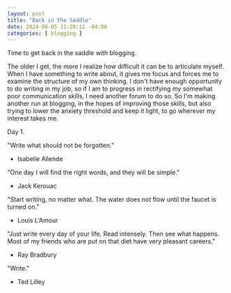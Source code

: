 ```yaml
---
layout: post
title: "Back in the Saddle"
date: 2024-08-05 11:28:11 -04:00
categories: [ blogging ]
---
```


Time to get back in the saddle with blogging.

The older I get, the more I realize how difficult it can be to articulate myself.  When I
have something to write about, it gives me focus and forces me to examine the structure of
my own thinking.  I don't have enough opportunity to do writing in my job, so if I am to
progress in rectifying my somewhat poor communication skills, I need another forum to do so.
So I'm making another run at blogging, in the hopes of improving those skills, but also
trying to lower the anxiety threshold and keep it light, to go wherever my interest takes
me.

Day 1.

"Write what should not be forgotten."
- Isabelle Allende

"One day I will find the right words, and they will be simple."
- Jack Kerouac

"Start writing, no matter what.  The water does not flow until the faucet is turned on."
- Louis L'Amour

"Just write every day of your life.  Read intensely.  Then see what happens.  Most of my
friends who are put on that diet have very pleasant careers."
- Ray Bradbury

"Write."
- Ted Lilley
